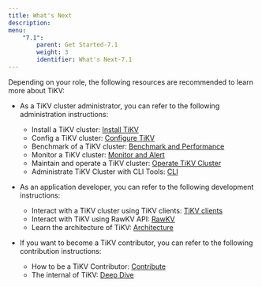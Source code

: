 ```yaml
---
title: What's Next
description:
menu:
    "7.1":
        parent: Get Started-7.1
        weight: 3
        identifier: What's Next-7.1
---
```


Depending on your role, the following resources are recommended to learn more about TiKV:

- As a TiKV cluster administrator, you can refer to the following administration instructions:

    - Install a TiKV cluster: [Install TiKV](../../deploy/install/install/)
    - Config a TiKV cluster: [Configure TiKV](../../deploy/configure/introduction/)
    - Benchmark of a TiKV cluster: [Benchmark and Performance](../../deploy/benchmark/benchmark/)
    - Monitor a TiKV cluster: [Monitor and Alert](../../deploy/monitor/monitor/)
    - Maintain and operate a TiKV cluster: [Operate TiKV Cluster](../../deploy/operate/operate/)
    - Administrate TiKV Cluster with CLI Tools: [CLI](../../reference/cli/introduction/)

- As an application developer, you can refer to the following development instructions:

    - Interact with a TiKV cluster using TiKV clients: [TiKV clients](../../develop/clients/introduction/)
    - Interact with TiKV using RawKV API: [RawKV](../../develop/rawkv/introduction/)
    - Learn the architecture of TiKV: [Architecture](../../reference/architecture/introduction/)

- If you want to become a TiKV contributor, you can refer to the following contribution instructions:

    -  How to be a TiKV Contributor: [Contribute](/community/contribute/)
    -  The internal of TiKV: [Deep Dive](/deep-dive/introduction/)
